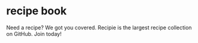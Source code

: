 # recipe book

Need a recipe? We got you covered. Recipie is the largest recipe collection on GitHub. Join today! 
